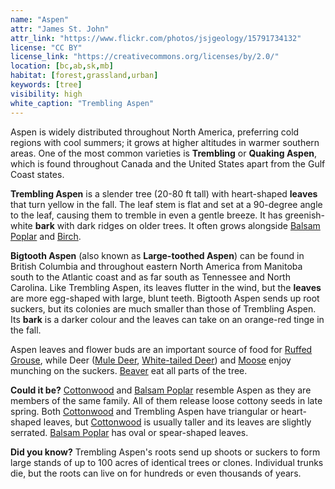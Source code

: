 ```yaml
---
name: "Aspen"
attr: "James St. John"
attr_link: "https://www.flickr.com/photos/jsjgeology/15791734132"
license: "CC BY"
license_link: "https://creativecommons.org/licenses/by/2.0/"
location: [bc,ab,sk,mb]
habitat: [forest,grassland,urban]
keywords: [tree]
visibility: high
white_caption: "Trembling Aspen"
---
```

Aspen is widely distributed throughout North America, preferring cold regions with cool summers; it grows at higher altitudes in warmer southern areas. One of the most common varieties is **Trembling** or **Quaking Aspen**, which is found throughout Canada and the United States apart from the Gulf Coast states.

**Trembling Aspen** is a slender tree (20-80 ft tall) with heart-shaped **leaves** that turn yellow in the fall. The leaf stem is flat and set at a 90-degree angle to the leaf, causing them to tremble in even a gentle breeze. It has greenish-white **bark** with dark ridges on older trees. It often grows alongside [Balsam Poplar](/trees/balpop/) and [Birch](/trees/birch/).

**Bigtooth Aspen** (also known as **Large-toothed Aspen**) can be found in British Columbia and throughout eastern North America from Manitoba south to the Atlantic coast and as far south as Tennessee and North Carolina. Like Trembling Aspen, its leaves flutter in the wind, but the **leaves** are more egg-shaped with large, blunt teeth. Bigtooth Aspen sends up root suckers, but its colonies are much smaller than those of Trembling Aspen. Its **bark** is a darker colour and the leaves can take on an orange-red tinge in the fall.

Aspen leaves and flower buds are an important source of food for [Ruffed Grouse](/birds/rufgrouse/), while Deer ([Mule Deer](/animals/muledeer/), [White-tailed Deer](/animals/whtdeer/)) and [Moose](/animals/moose/) enjoy munching on the suckers. [Beaver](/animals/beaver/) eat all parts of the tree.

**Could it be?** [Cottonwood](/trees/cotton/) and [Balsam Poplar](/trees/balpop/) resemble Aspen as they are members of the same family. All of them release loose cottony seeds in late spring.  Both [Cottonwood](/trees/cotton/) and Trembling Aspen have triangular or heart-shaped leaves, but [Cottonwood](/trees/cotton/) is usually taller and its leaves are slightly serrated. [Balsam Poplar](/trees/balpop/) has oval or spear-shaped leaves.

**Did you know?** Trembling Aspen's roots send up shoots or suckers to form large stands of up to 100 acres of identical trees or clones. Individual trunks die, but the roots can live on for hundreds or even thousands of years.
